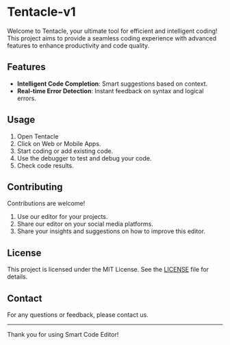 # Tentacle-v1
Welcome to Tentacle, your ultimate tool for efficient and intelligent coding! This project aims to provide a seamless coding experience with advanced features to enhance productivity and code quality.

## Features

- **Intelligent Code Completion**: Smart suggestions based on context.
- **Real-time Error Detection**: Instant feedback on syntax and logical errors.

## Usage

1. Open Tentacle
3. Click on Web or Mobile Apps.
4. Start coding or add existing code.
5. Use the debugger to test and debug your code.
6. Check code results.

## Contributing

Contributions are welcome!

1. Use our editor for your projects.
2. Share our editor on your social media platforms.
3. Share your insights and suggestions on how to improve this editor.

## License

This project is licensed under the MIT License. See the [LICENSE](LICENSE) file for details.

## Contact

For any questions or feedback, please contact us.

---

Thank you for using Smart Code Editor!
